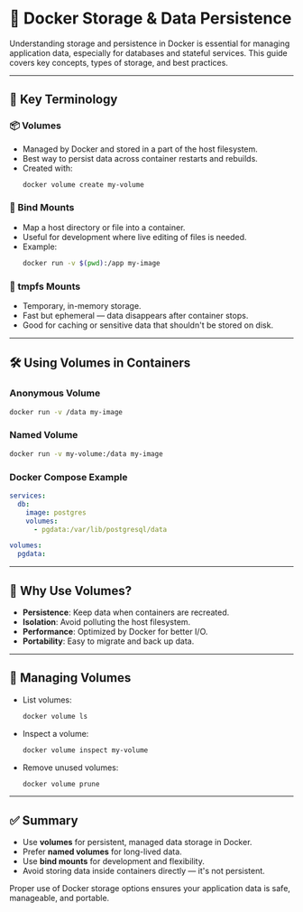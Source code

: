
# 💾 Docker Storage & Data Persistence

Understanding storage and persistence in Docker is essential for managing application data, especially for databases and stateful services. This guide covers key concepts, types of storage, and best practices.

---

## 🧾 Key Terminology

### 📦 Volumes
- Managed by Docker and stored in a part of the host filesystem.
- Best way to persist data across container restarts and rebuilds.
- Created with:
  ```bash
  docker volume create my-volume
  ```

### 📁 Bind Mounts
- Map a host directory or file into a container.
- Useful for development where live editing of files is needed.
- Example:
  ```bash
  docker run -v $(pwd):/app my-image
  ```

### 📂 tmpfs Mounts
- Temporary, in-memory storage.
- Fast but ephemeral — data disappears after container stops.
- Good for caching or sensitive data that shouldn't be stored on disk.

---

## 🛠️ Using Volumes in Containers

### Anonymous Volume
```bash
docker run -v /data my-image
```

### Named Volume
```bash
docker run -v my-volume:/data my-image
```

### Docker Compose Example
```yaml
services:
  db:
    image: postgres
    volumes:
      - pgdata:/var/lib/postgresql/data

volumes:
  pgdata:
```

---

## 📌 Why Use Volumes?

- **Persistence**: Keep data when containers are recreated.
- **Isolation**: Avoid polluting the host filesystem.
- **Performance**: Optimized by Docker for better I/O.
- **Portability**: Easy to migrate and back up data.

---

## 🧹 Managing Volumes

- List volumes:
  ```bash
  docker volume ls
  ```

- Inspect a volume:
  ```bash
  docker volume inspect my-volume
  ```

- Remove unused volumes:
  ```bash
  docker volume prune
  ```

---

## ✅ Summary

- Use **volumes** for persistent, managed data storage in Docker.
- Prefer **named volumes** for long-lived data.
- Use **bind mounts** for development and flexibility.
- Avoid storing data inside containers directly — it's not persistent.

Proper use of Docker storage options ensures your application data is safe, manageable, and portable.
